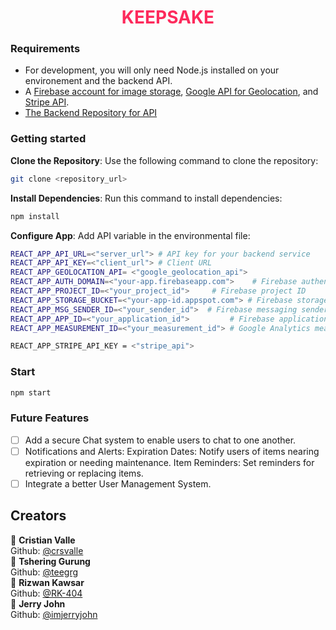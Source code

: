 **<h1 align='center'><span style='color: #fd2a5c'>KEEPSAKE</span></h1>**

### Requirements
- For development, you will only need Node.js installed on your environement and the backend API.
- A [Firebase account for image storage](https://firebase.google.com/docs/storage), [Google API for Geolocation](https://developers.google.com/maps/documentation/geolocation/overview), and [Stripe API](https://docs.stripe.com/api).
- [The Backend Repository for API](https://github.com/teegrg/keepsake-backend)

### Getting started

**Clone the Repository**: Use the following command to clone the repository:
```bash
git clone <repository_url>
```

**Install Dependencies**: Run this command to install dependencies:
```bash
npm install
```

 **Configure App**: Add API variable in the environmental file:
```bash
REACT_APP_API_URL=<"server_url"> # API key for your backend service
REACT_APP_API_KEY=<"client_url"> # Client URL 
REACT_APP_GEOLOCATION_API= <"google_geolocation_api">
REACT_APP_AUTH_DOMAIN=<"your-app.firebaseapp.com">    # Firebase authentication domain
REACT_APP_PROJECT_ID=<"your_project_id">     # Firebase project ID
REACT_APP_STORAGE_BUCKET=<"your-app-id.appspot.com"> # Firebase storage bucket URL
REACT_APP_MSG_SENDER_ID=<"your_sender_id">  # Firebase messaging sender ID
REACT_APP_APP_ID=<"your_application_id">         # Firebase application ID
REACT_APP_MEASUREMENT_ID=<"your_measurement_id"> # Google Analytics measurement ID

REACT_APP_STRIPE_API_KEY = <"stripe_api">
```

### Start
```bash
npm start
```

### Future Features
* [ ] Add a secure Chat system to enable users to chat to one another.
* [ ] Notifications and Alerts:
Expiration Dates: Notify users of items nearing expiration or needing maintenance.
Item Reminders: Set reminders for retrieving or replacing items.
* [ ] Integrate a better User Management System.

## Creators

👤 **Cristian Valle**  
Github: [@crsvalle](https://github.com/crsvalle)  
👤 **Tshering Gurung**  
Github: [@teegrg](https://github.com/teegrg)  
👤 **Rizwan Kawsar**  
Github: [@RK-404](https://github.com/RK-404)  
👤 **Jerry John**  
Github: [@imjerryjohn](https://github.com/imjerryjohn)
